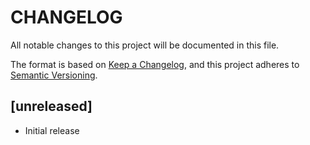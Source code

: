 # CHANGELOG

All notable changes to this project will be documented in this file.

The format is based on [Keep a Changelog][1],
and this project adheres to [Semantic Versioning][2].


## [unreleased]

- Initial release




[1]: <https://keepachangelog.com/en/>
[2]: <https://semver.org>
